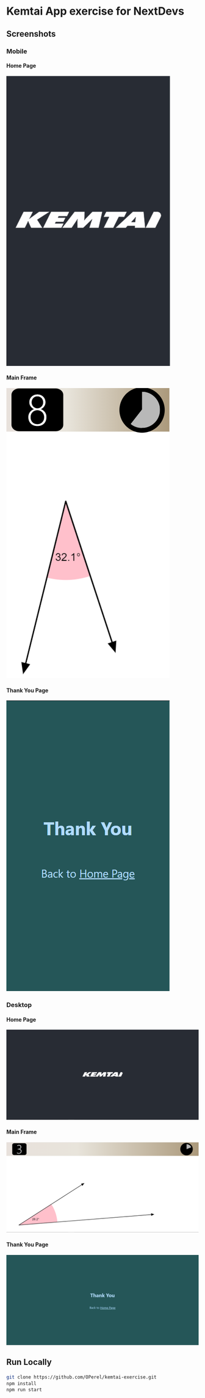 # Kemtai App exercise for NextDevs

## Screenshots
### Mobile
#### Home Page
![home](./home_page-Mobile.png)

#### Main Frame
![main-frame](./main_frame-Mobile.png)

#### Thank You Page
![thankx](./thank_you-Mobile.png)

### Desktop
#### Home Page
![home](./home_page-Desktop.png)

#### Main Frame
![main-frame](./main_frame-Desktop.png)

#### Thank You Page
![thankx](./thank_you-Desktop.png)

## Run Locally
```bash
git clone https://github.com/OPerel/kemtai-exercise.git
npm install
npm run start
```